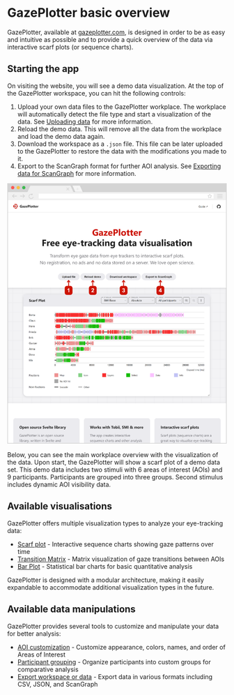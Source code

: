 # GazePlotter basic overview
GazePlotter, available at [gazeplotter.com](https://gazeplotter.com), is designed in order to be as easy and intuitive as possible and to provide a quick overview of the data via interactive scarf plots (or sequence charts).

## Starting the app
On visiting the website, you will see a demo data visualization. At the top of the GazePlotter workspace, you can hit the following controls:

1. Upload your own data files to the GazePlotter workplace. The workplace will automatically detect the file type and start a visualization of the data. See [Uploading data](/upload-data/) for more information.
2. Reload the demo data. This will remove all the data from the workplace and load the demo data again.
3. Download the workspace as a `.json` file. This file can be later uploaded to the GazePlotter to restore the data with the modifications you made to it.
4. Export to the ScanGraph format for further AOI analysis. See [Exporting data for ScanGraph](/basic/export/) for more information.

![GazePlotter GUI overview with preloaded demo eye-tracking data scarf plot](./1.png)

Below, you can see the main workplace overview with the visualization of the data. Upon start, the GazePlotter will show a scarf plot of a demo data set. This demo data includes two stimuli with 6 areas of interest (AOIs) and 9 participants. Participants are grouped into three groups. Second stimulus includes dynamic AOI visibility data.

## Available visualisations

GazePlotter offers multiple visualization types to analyze your eye-tracking data:

- [Scarf plot](/basic/scarf-plot/) - Interactive sequence charts showing gaze patterns over time
- [Transition Matrix](/basic/transition-matrix/) - Matrix visualization of gaze transitions between AOIs
- [Bar Plot](/basic/bar-plot/) - Statistical bar charts for basic quantitative analysis

GazePlotter is designed with a modular architecture, making it easily expandable to accommodate additional visualization types in the future.

## Available data manipulations

GazePlotter provides several tools to customize and manipulate your data for better analysis:

- [AOI customization](/basic/aoi-customization/) - Customize appearance, colors, names, and order of Areas of Interest
- [Participant grouping](/basic/groups/) - Organize participants into custom groups for comparative analysis
- [Export workspace or data](/basic/export/) - Export data in various formats including CSV, JSON, and ScanGraph